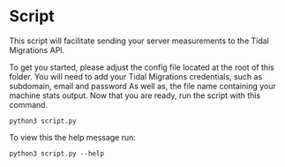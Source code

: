 # Script

This script will facilitate sending your server measurements to the Tidal Migrations API.

To get you started, please adjust the config file located at the root of this folder.
You will need to add your Tidal Migrations credentials, such as subdomain, email and password
As well as, the file name containing your machine stats output.
Now that you are ready, run the script with this command.

`python3 script.py`

To view this the help message run:

`python3 script.py --help`
